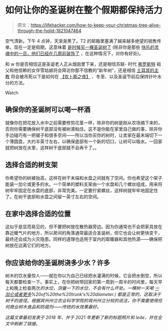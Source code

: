 # 如何让你的圣诞树在整个假期都保持活力

> 原文：<https://lifehacker.com/how-to-keep-your-christmas-tree-alive-through-the-holid-1821047464>

空气清新。下午 4 点钟，天渐渐黑了。T2 的邮箱里塞满了越来越多绝望的销售传单。现在一定是假期，这意味着 [是时候买一棵圣诞树了](https://lifehacker.com/the-best-time-to-buy-a-christmas-tree-this-year-1848066388) (除非你是那些 [快乐的灵魂中的一员，他们已经在几周前装饰了](https://lifehacker.com/why-its-actually-good-to-decorate-early-for-christmas-1848074688) ，在这种情况下，对你有好处)。

和 w 你是否相信这是圣诞老人正从烟囱里下来，还是相信苏联- 时代 [弗罗斯特](https://en.wikipedia.org/wiki/Ded_Moroz) 祖父和他信赖的女伴雪姑娘将会拜访你那不信教的“新年树”，还是相信 [土耳其的主教](https://en.wikipedia.org/wiki/Saint_Nicholas) 将会被吊死以下是如何在 [【坎卜斯之夜】](https://www.smithsonianmag.com/travel/krampus-could-come-you-holiday-season-180957438/) 、冬至、以及圣诞节前后保持针叶水分的方法。

Watch

## 确保你的圣诞树可以喝一杯酒

就像你在把花放入水中之前需要修剪花茎一样，除非你的树是刚从农场摘下来的，否则你需要确保树干底部没有被树液粘住。这不是你能在家里自己做的事，除非你手边碰巧有一把锯子和很多空间——所以当你买你的树时，让卖家在最末端切下一个薄圆盘，大约半英寸左右，以确保底部有一个新的切口，让树可以吸水。一回家就把树放在水里，这样树干底部就不会再干了。。

## 选择合适的树支架

你希望你的树被抬高，这样在树干末端和水盘之间就有了空间。你也希望这个架子能装一加仑或更多的水。一个简单的塑料支架由一个水盘和几个螺丝组成，用来将树牢牢固定在水盘的底部，非常完美。一定要拧紧螺丝，这样树就牢牢地固定住了。在树干底部和水盘之间留一英寸左右的空间。

## 在家中选择合适的位置

这似乎是显而易见的，但不要把树放在散热器旁边。因为你通常也不会把家具放在靠近暖气片的地方，所以房间的角落通常最适合圣诞树，但它也会让树更快变干，最终还会成为火灾隐患。同样的道理也适用于室内的取暖器和其他热源——确保把树放在远离它们的地方。

## 你应该给你的圣诞树浇多少水？许多

树木的饮水量惊人——就在你以为自己已经把水灌满的时候，它会把水倒空，所以每天都要检查一下。事实上，在你把树带回家的第一周到一周半的时间里，每天早上和晚上检查两次*的水位，测量一下的水位，不会有什么坏处。一棵树一天喝 [一加仑或者更多](https://people.howstuffworks.com/culture-traditions/holidays-christmas/christmas-tree6.htm#:~:text=The%20average%20Christmas%20tree%20can,cm)%20of%20the%20trunk's%20diameter.) 都是正常的，这取决于树干的直径。根据宾州州立农业科学学院的宾州州立分校的说法，你不需要使用任何商业树木食品和防腐剂——传统的水效果最好。*

*这篇文章最初发表于 2018 年，并于 2021 年更新了新的标题照片和 lede，并在全文中刷新了链接。*